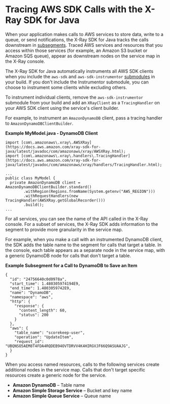 # Tracing AWS SDK Calls with the X\-Ray SDK for Java<a name="xray-sdk-java-awssdkclients"></a>

When your application makes calls to AWS services to store data, write to a queue, or send notifications, the X\-Ray SDK for Java tracks the calls downstream in [subsegments](xray-sdk-java-subsegments.md)\. Traced AWS services and resources that you access within those services \(for example, an Amazon S3 bucket or Amazon SQS queue\), appear as downstream nodes on the service map in the X\-Ray console\.

The X\-Ray SDK for Java automatically instruments all AWS SDK clients when you include the `aws-sdk` and `aws-sdk-instrumentor` [submodules](xray-sdk-java.md#xray-sdk-java-dependencies) in your build\. If you don't include the Instrumentor submodule, you can choose to instrument some clients while excluding others\.

To instrument individual clients, remove the `aws-sdk-instrumentor` submodule from your build and add an `XRayClient` as a `TracingHandler` on your AWS SDK client using the service's client builder\.

For example, to instrument an `AmazonDynamoDB` client, pass a tracing handler to `AmazonDynamoDBClientBuilder`\.

**Example MyModel\.java \- DynamoDB Client**  

```
import [com\.amazonaws\.xray\.AWSXRay](https://docs.aws.amazon.com/xray-sdk-for-java/latest/javadoc/com/amazonaws/xray/AWSXRay.html);
import [com\.amazonaws\.xray\.handlers\.TracingHandler](https://docs.aws.amazon.com/xray-sdk-for-java/latest/javadoc/com/amazonaws/xray/handlers/TracingHandler.html);

...
public class MyModel {
  private AmazonDynamoDB client = AmazonDynamoDBClientBuilder.standard()
        .withRegion(Regions.fromName(System.getenv("AWS_REGION")))
        .withRequestHandlers(new TracingHandler(AWSXRay.getGlobalRecorder()))
        .build();
...
```

For all services, you can see the name of the API called in the X\-Ray console\. For a subset of services, the X\-Ray SDK adds information to the segment to provide more granularity in the service map\.

For example, when you make a call with an instrumented DynamoDB client, the SDK adds the table name to the segment for calls that target a table\. In the console, each table appears as a separate node in the service map, with a generic DynamoDB node for calls that don't target a table\.

**Example Subsegment for a Call to DynamoDB to Save an Item**  

```
{
  "id": "24756640c0d0978a",
  "start_time": 1.480305974194E9,
  "end_time": 1.4803059742E9,
  "name": "DynamoDB",
  "namespace": "aws",
  "http": {
    "response": {
      "content_length": 60,
      "status": 200
    }
  },
  "aws": {
    "table_name": "scorekeep-user",
    "operation": "UpdateItem",
    "request_id": "UBQNSO5AEM8T4FDA4RQDEB94OVTDRVV4K4HIRGVJF66Q9ASUAAJG",
  }
}
```

When you access named resources, calls to the following services create additional nodes in the service map\. Calls that don't target specific resources create a generic node for the service\.
+ **Amazon DynamoDB** – Table name
+ **Amazon Simple Storage Service** – Bucket and key name
+ **Amazon Simple Queue Service** – Queue name